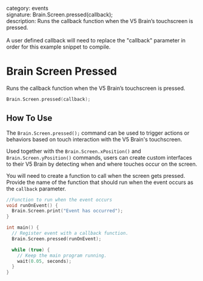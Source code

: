 category: events  
signature: Brain.Screen.pressed(callback);  
description: Runs the callback function when the V5 Brain’s touchscreen is pressed.<br /><br />A user defined callback will need to replace the "callback" parameter in order for this example snippet to compile.  

#  Brain Screen Pressed

Runs the callback function when the V5 Brain’s touchscreen is pressed.

```cpp
Brain.Screen.pressed(callback);
```

## How To Use

The `Brain.Screen.pressed();` command can be used to trigger actions or behaviors based on touch interaction with the V5 Brain's touchscreen. 

Used together with the `Brain.Screen.xPosition()` and `Brain.Screen.yPosition()` commands, users can create custom interfaces to their V5 Brain by detecting when and where touches occur on the screen.

You will need to create a function to call when the screen gets pressed. Provide the name of the function that should run when the event occurs as the `callback` parameter.

```cpp
//Function to run when the event occurs
void runOnEvent() {
  Brain.Screen.print("Event has occurred");
}

int main() {
  // Register event with a callback function.
  Brain.Screen.pressed(runOnEvent);

  while (true) {
    // Keep the main program running.
    wait(0.05, seconds);
  }
}
```

<advanced>
</advanced>